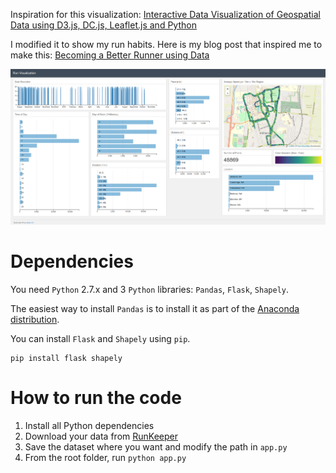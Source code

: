 Inspiration for this visualization: [Interactive Data Visualization of Geospatial Data using D3.js, DC.js, Leaflet.js and Python](http://adilmoujahid.com//posts/2016/08/interactive-data-visualization-geospatial-d3-dc-leaflet-python/)

I modified it to show my run habits. Here is my blog post that inspired me to make this: [Becoming a Better Runner using Data](http://seangtkelley.me/blog/2019/01/19/better-runner)

![](run-viz-screenshot.png)

# Dependencies

You need ```Python``` 2.7.x and 3 ```Python``` libraries: ```Pandas```, ```Flask```, ```Shapely```.

The easiest way to install ```Pandas``` is to install it as part of the [Anaconda distribution](https://www.continuum.io/downloads).

You can install ```Flask``` and ```Shapely``` using ```pip```.

```
pip install flask shapely
```

# How to run the code

1. Install all Python dependencies
2. Download your data from [RunKeeper](https://runkeeper.com/exportData)
3. Save the dataset where you want and modify the path in `app.py`
4. From the root folder, run ```python app.py```
